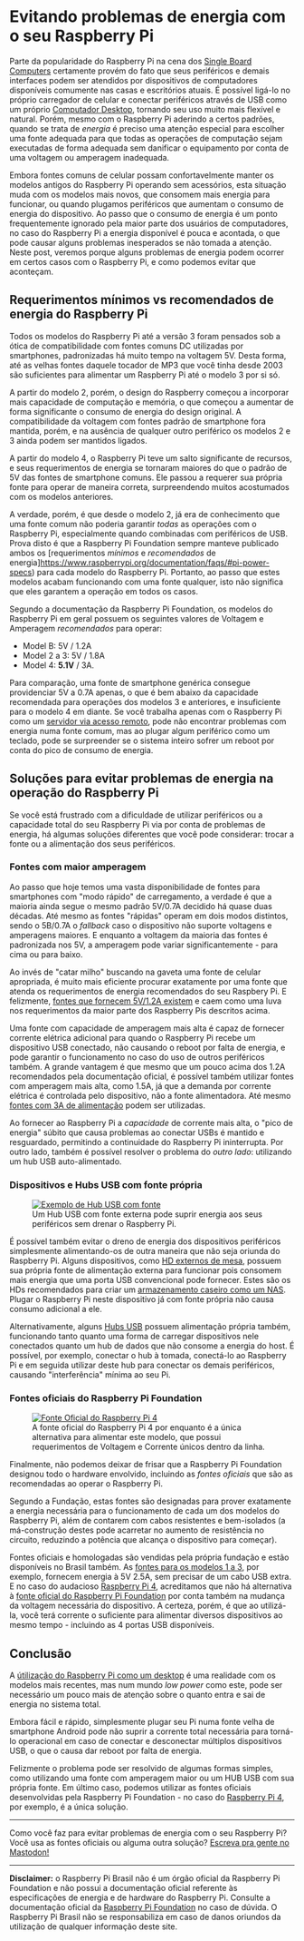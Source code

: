 # Evitando problemas de energia com o seu Raspberry Pi

Parte da popularidade do Raspberry Pi na cena dos [Single Board Computers](/blog/bem_vindo_ao_raspberrypi_brasil/) certamente provém do fato que seus periféricos e demais interfaces podem ser atendidos por dispositivos de computadores disponíveis comumente nas casas e escritórios atuais. É possível ligá-lo no próprio carregador de celular e conectar periféricos através de USB como um próprio [Computador Desktop](/blog/raspberry_pi_como_desktop/), tornando seu uso muito mais flexível e natural. Porém, mesmo com o Raspberry Pi aderindo a certos padrões, quando se trata de *energia* é preciso uma atenção especial para escolher uma fonte adequada para que todas as operações de computação sejam executadas de forma adequada sem danificar o equipamento por conta de uma voltagem ou amperagem inadequada. 

Embora fontes comuns de celular possam confortavelmente manter os modelos antigos do Raspberry Pi operando sem acessórios, esta situação muda com os modelos mais novos, que consomem mais energia para funcionar, ou quando plugamos periféricos que aumentam o consumo de energia do dispositivo. Ao passo que o consumo de energia é um ponto frequentemente ignorado pela maior parte dos usuários de computadores, no caso do Raspberry Pi a energia disponível é pouca e acontada, o que pode causar alguns problemas inesperados se não tomada a atenção. Neste post, veremos porque alguns problemas de energia podem ocorrer em certos casos com o Raspberry Pi, e como podemos evitar que aconteçam.

## Requerimentos mínimos vs recomendados de energia do Raspberry Pi

Todos os modelos do Raspberry Pi até a versão 3 foram pensados sob a ótica de compatibilidade com fontes comuns DC utilizadas por smartphones, padronizadas há muito tempo na voltagem 5V. Desta forma, até as velhas fontes daquele tocador de MP3 que você tinha desde 2003 são suficientes para alimentar um Raspberry Pi até o modelo 3 por si só. 

A partir do modelo 2, porém, o design do Raspberry começou a incorporar mais capacidade de computação e memória, o que começou a aumentar de forma significante o consumo de energia do design original. A compatibilidade da voltagem com fontes padrão de smartphone fora mantida, porém, e na ausência de qualquer outro periférico os modelos 2 e 3 ainda podem ser mantidos ligados.

A partir do modelo 4, o Raspberry Pi teve um salto significante de recursos, e seus requerimentos de energia se tornaram maiores do que o padrão de 5V das fontes de smartphone comuns. Ele passou a requerer sua própria fonte para operar de maneira correta, surpreendendo muitos acostumados com os modelos anteriores. 

A verdade, porém, é que desde o modelo 2, já era de conhecimento que uma fonte comum não poderia garantir *todas* as operações com o Raspberry Pi, especialmente quando combinadas com periféricos de USB. Prova disto é que a Raspberry Pi Foundation sempre manteve publicado ambos os [requerimentos *mínimos* e *recomendados* de energia]https://www.raspberrypi.org/documentation/faqs/#pi-power-specs) para cada modelo do Raspberry Pi. Portanto, ao passo que estes modelos acabam funcionando com uma fonte qualquer, isto não significa que eles garantem a operação em todos os casos.

Segundo a documentação da Raspberry Pi Foundation, os modelos do Raspberry Pi em geral possuem os seguintes valores de Voltagem e Amperagem *recomendados* para operar:

 - Model B: 5V / 1.2A
 - Model 2 a 3: 5V / 1.8A
 - Model 4: **5.1V** / 3A.

Para comparação, uma fonte de smartphone genérica consegue providenciar 5V a 0.7A apenas, o que é bem abaixo da capacidade recomendada para operações dos modelos 3 e anteriores, e insuficiente para o modelo 4 em diante. Se você trabalha apenas com o Raspberry Pi como um [servidor via acesso remoto](/blog/acesso_remoto_seguro_raspberrypi_ssh/), pode não encontrar problemas com energia numa fonte comum, mas ao plugar algum periférico como um teclado, pode se surpreender se o sistema inteiro sofrer um reboot por conta do pico de consumo de energia.

## Soluções para evitar problemas de energia na operação do Raspberry Pi

Se você está frustrado com a dificuldade de utilizar periféricos ou a capacidade total do seu Raspberry Pi via por conta de problemas de energia, há algumas soluções diferentes que você pode considerar: trocar a fonte ou a alimentação dos seus periféricos.

### Fontes com maior amperagem

Ao passo que hoje temos uma vasta disponibilidade de fontes para smartphones com "modo rápido" de carregamento, a verdade é que a maioria ainda segue o mesmo padrão 5V/0.7A decidido há quase duas décadas. Até mesmo as fontes "rápidas" operam em dois modos distintos, sendo o 5B/0.7A o *fallback* caso o dispositivo não suporte voltagens e amperagens maiores. E enquanto a voltagem da maioria das fontes é padronizada nos 5V, a amperagem pode variar significantemente - para cima ou para baixo.

Ao invés de "catar milho" buscando na gaveta uma fonte de celular apropriada, é muito mais eficiente procurar exatamente por uma fonte que atenda os requerimentos de energia recomendados do seu Raspbery Pi. E felizmente, [fontes que fornecem 5V/1.2A existem](https://amzn.to/33KgrrB) e caem como uma luva nos requerimentos da maior parte dos Raspberry Pis descritos acima.

Uma fonte com capacidade de amperagem mais alta é capaz de fornecer corrente elétrica adicional para quando o Raspberry Pi recebe um dispositivo USB conectado, não causando o reboot por falta de energia, e pode garantir o funcionamento no caso do uso de outros periféricos também. A grande vantagem é que mesmo que um pouco acima dos 1.2A recomendados pela documentação oficial, é possível também utilizar fontes com amperagem mais alta, como 1.5A, já que a demanda por corrente elétrica é controlada pelo dispositivo, não a fonte alimentadora. Até mesmo [fontes com 3A de alimentação](https://amzn.to/3w79HA5) podem ser utilizadas.

Ao fornecer ao Raspberry Pi a *capacidade* de corrente mais alta, o "pico de energia" súbito que causa problemas ao conectar USBs é mantido e resguardado, permitindo a continuidade do Raspberry Pi ininterrupta. Por outro lado, também é possível resolver o problema do *outro lado*: utilizando um hub USB auto-alimentado.

### Dispositivos e Hubs USB com fonte própria

<figure>
    <a href="https://amzn.to/3fnKP0c">
    <img src="/static/images/powered_usb.jpg" alt="Exemplo de Hub USB com fonte" />
    </a>
    <figcaption>
        Um Hub USB com fonte externa pode suprir energia aos seus periféricos sem drenar o Raspberry Pi.
    </figcaption>
</figure>

É possível também evitar o dreno de energia dos dispositivos periféricos simplesmente alimentando-os de outra maneira que não seja oriunda do Raspberry Pi. Alguns dispositivos, como [HD externos de mesa](https://amzn.to/3tLCA3f), possuem sua própria fonte de alimentação externa para funcionar pois consomem mais energia que uma porta USB convencional pode fornecer. Estes são os HDs recomendados para criar um [armazenamento caseiro como um NAS](/blog/compartilhando_arquivos_nas_raspberrypi/). Plugar o Raspberry Pi neste dispositivo já com fonte própria não causa consumo adicional a ele.

Alternativamente, alguns [Hubs USB](https://amzn.to/3fnKP0c) possuem alimentação própria também, funcionando tanto quanto uma forma de carregar dispositivos nele conectados quanto um hub de dados que não consome a energia do host. É possível, por exemplo, conectar o hub à tomada, conectá-lo ao Raspberry Pi e em seguida utilizar deste hub para conectar os demais periféricos, causando "interferência" mínima ao seu Pi.

### Fontes oficiais do Raspberry Pi Foundation

<figure>
    <a href="https://amzn.to/3ojEJlI">
    <img src="/static/images/fonte_rpi4.jpg" alt="Fonte Oficial do Raspberry Pi 4" />
    </a>
    <figcaption>
        A fonte oficial do Raspberry Pi 4 por enquanto é a única alternativa para alimentar este modelo, que possui requerimentos de Voltagem e Corrente únicos dentro da linha.
    </figcaption>
</figure>

Finalmente, não podemos deixar de frisar que a Raspberry Pi Foundation designou todo o hardware envolvido, incluindo as *fontes oficiais* que são as recomendadas ao operar o Raspberry Pi.

Segundo a Fundação, estas fontes são designadas para prover exatamente a energia necessária para o funcionamento de cada um dos modelos do Raspberry Pi, além de contarem com cabos resistentes e bem-isolados (a má-construção destes pode acarretar no aumento de resistência no circuito, reduzindo a potência que alcança o dispositivo para começar).

Fontes oficiais e homologadas são vendidas pela própria fundação e estão disponíveis no Brasil também. As [fontes para os modelos 1 a 3](https://amzn.to/3tT4xWW), por exemplo, fornecem energia à 5V 2.5A, sem precisar de um cabo USB extra. E no caso do audacioso [Raspberry Pi 4](https://amzn.to/3eO35Rp), acreditamos que não há alternativa à [fonte oficial do Raspberry Pi Foundation](https://amzn.to/3wcFLml) por conta também na mudança da voltagem necessária do dispositivo. A certeza, porém, é que ao utilizá-la, você terá corrente o suficiente para alimentar diversos dispositivos ao mesmo tempo - incluindo as 4 portas USB disponíveis.

## Conclusão

A [útilização do Raspberry Pi como um desktop](/blog/raspberry_pi_como_desktop/) é uma realidade com os modelos mais recentes, mas num mundo *low power* como este, pode ser necessário um pouco mais de atenção sobre o quanto entra e sai de energia no sistema total.

Embora fácil e rápido, simplesmente plugar seu Pi numa fonte velha de smartphone Android pode não suprir a corrente total necessária para torná-lo operacional em caso de conectar e desconectar múltiplos dispositivos USB, o que o causa dar reboot por falta de energia. 

Felizmente o problema pode ser resolvido de algumas formas simples, como utilizando uma fonte com amperagem maior ou um HUB USB com sua própria fonte. Em último caso, podemos utilizar as fontes oficiais desenvolvidas pela Raspberry Pi Foundation - no caso do [Raspberry Pi 4](https://amzn.to/3eO35Rp), por exemplo, é a única solução.

---

Como você faz para evitar problemas de energia com o seu Raspberry Pi? Você usa as fontes oficiais ou alguma outra solução? [Escreva pra gente no Mastodon!](https://qoto.org/@raspibrasil)

---

**Disclaimer:** o Raspberry Pi Brasil não é um órgão oficial da Raspberry Pi Foundation e não possui a documentação oficial referente às especificações de energia e de hardware do Raspberry Pi. Consulte a documentação oficial da [Raspberry Pi Foundation](https://raspberrypi.org) no caso de dúvida. O Raspberry Pi Brasil não se responsabiliza em caso de danos oriundos da utilização de qualquer informação deste site.
